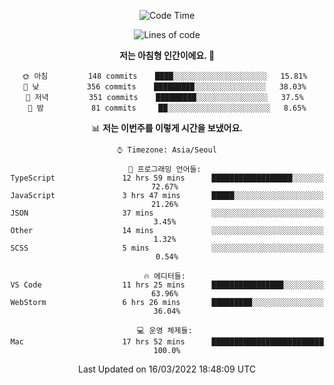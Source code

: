 <div align='center'>
 
<!--START_SECTION:waka-->
![Code Time](http://img.shields.io/badge/Code%20Time-1%2C226%20hrs%206%20mins-blue)

![Lines of code](https://img.shields.io/badge/%EC%A0%80%EB%8A%94%20%EC%97%AC%ED%83%9C%EA%B9%8C%EC%A7%80%20-98%20Thousand%20%EC%A4%84%EC%9D%98%20%EC%BD%94%EB%93%9C%EB%A5%BC%20%EC%9E%91%EC%84%B1%ED%96%88%EC%96%B4%EC%9A%94.-blue)

**저는 아침형 인간이에요. 🐤** 

```text
🌞 아침         148 commits    ████░░░░░░░░░░░░░░░░░░░░░   15.81% 
🌆 낮　         356 commits    █████████░░░░░░░░░░░░░░░░   38.03% 
🌃 저녁         351 commits    █████████░░░░░░░░░░░░░░░░   37.5% 
🌙 밤　         81 commits     ██░░░░░░░░░░░░░░░░░░░░░░░   8.65%

```


📊 **저는 이번주를 이렇게 시간을 보냈어요.** 

```text
⌚︎ Timezone: Asia/Seoul

💬 프로그래밍 언어들: 
TypeScript               12 hrs 59 mins      ██████████████████░░░░░░░   72.67% 
JavaScript               3 hrs 47 mins       █████░░░░░░░░░░░░░░░░░░░░   21.26% 
JSON                     37 mins             ░░░░░░░░░░░░░░░░░░░░░░░░░   3.45% 
Other                    14 mins             ░░░░░░░░░░░░░░░░░░░░░░░░░   1.32% 
SCSS                     5 mins              ░░░░░░░░░░░░░░░░░░░░░░░░░   0.54%

🔥 에디터들: 
VS Code                  11 hrs 25 mins      ████████████████░░░░░░░░░   63.96% 
WebStorm                 6 hrs 26 mins       █████████░░░░░░░░░░░░░░░░   36.04%

💻 운영 체제들: 
Mac                      17 hrs 52 mins      █████████████████████████   100.0%

```


 Last Updated on 16/03/2022 18:48:09 UTC
<!--END_SECTION:waka-->
 </div>
<!---
Emewjin/Emewjin is a ✨ special ✨ repository because its `README.md` (this file) appears on your GitHub profile.
You can click the Preview link to take a look at your changes.
--->
